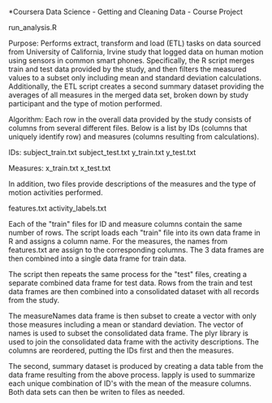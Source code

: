 *Coursera Data Science - Getting and Cleaning Data - Course Project

run_analysis.R

Purpose: Performs extract, transform and load (ETL) tasks on data sourced from University of California, Irvine study that logged data on human motion using sensors in common smart phones. Specifically, the R script merges train and test data provided by the study, and then filters the measured values to a subset only including mean and standard deviation calculations. Additionally, the ETL script creates a second summary dataset providing the averages of all measures in the merged data set, broken down by study participant and the type of motion performed.

Algorithm: Each row in the overall data provided by the study consists of columns from several different files. Below is a list by IDs (columns that uniquely identify row) and measures (columns resulting from calculations).

IDs: subject_train.txt subject_test.txt y_train.txt y_test.txt

Measures: x_train.txt x_test.txt

In addition, two files provide descriptions of the measures and the type of motion activities performed.

features.txt activity_labels.txt

Each of the "train" files for ID and measure columns contain the same number of rows. The script loads each "train" file into its own data frame in R and assigns a column name. For the measures, the names from features.txt are assign to the corresponding columns. The 3 data frames are then combined into a single data frame for train data. 

The script then repeats the same process for the "test" files, creating a separate combined data frame for test data. Rows from the train and test data frames are then combined into a consolidated dataset with all records from the study. 

The measureNames data frame is then subset to create a vector with only those measures including a mean or standard deviation. The vector of names is used to subset the consolidated data frame. The plyr library is used to join the consolidated data frame with the activity descriptions. The columns are reordered, putting the IDs first and then the measures.

The second, summary dataset is produced by creating a data table from the data frame resulting from the above process. lapply is used to summarize each unique combination of ID's with the mean of the measure columns. Both data sets can then be writen to files as needed. 
